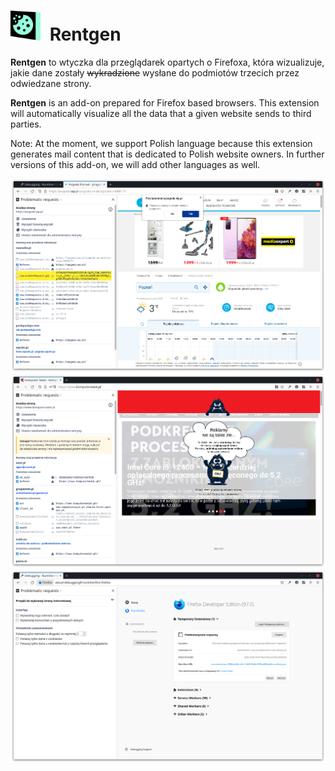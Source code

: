 <h1><img src="./assets/icon-addon-2048.png" alt="drawing" style="margin-right: 8px;" width="48"/> Rentgen</h1>

<strong>Rentgen</strong> to wtyczka dla przeglądarek opartych o Firefoxa, która wizualizuje, jakie dane zostały ~~wykradzione~~ wysłane do podmiotów trzecich przez odwiedzane strony.

<strong>Rentgen</strong> is an add-on prepared for Firefox based browsers. This extension will automatically visualize all the data that a given website sends to third parties.

Note: At the moment, we support Polish language because this extension generates mail content that is dedicated to Polish website owners. In further versions of this add-on, we will add other languages as well.

![screenshot](./screenshot.png)
![screenshot](./screenshot2.png)
![screenshot](./screenshot3.png)

